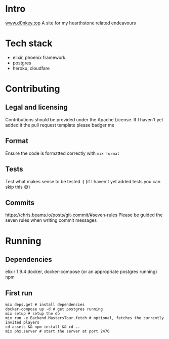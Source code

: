 # Intro
www.d0nkey.top
A site for my hearthstone related endeavours

# Tech stack
- elixir, phoenix framework
- postgres
- heroku, cloudfare

# Contributing
## Legal and licensing
Contributions should be provided under the Apache License. If I haven't yet added it the pull request template please badger me

## Format 
Ensure the code is formatted correctly with `mix format`

## Tests 
Test what makes sense to be tested :) (if I haven't yet added tests you can skip this :sweat_smile:)

## Commits
https://chris.beams.io/posts/git-commit/#seven-rules
Please be guided the seven rules when writing commit messages

# Running
## Dependencies
elixir 1.9.4
docker, docker-compose (or an appropriate postgres running)
npm 

## First run
```shell
mix deps.get # install dependencies
docker-compose up -d # get postgres running
mix setup # setup the db
mix run -e Backend.MastersTour.fetch # optional, fetches the currently invited players
cd assets && npm install && cd ..
mix phx.server # start the server at port 2470
```

